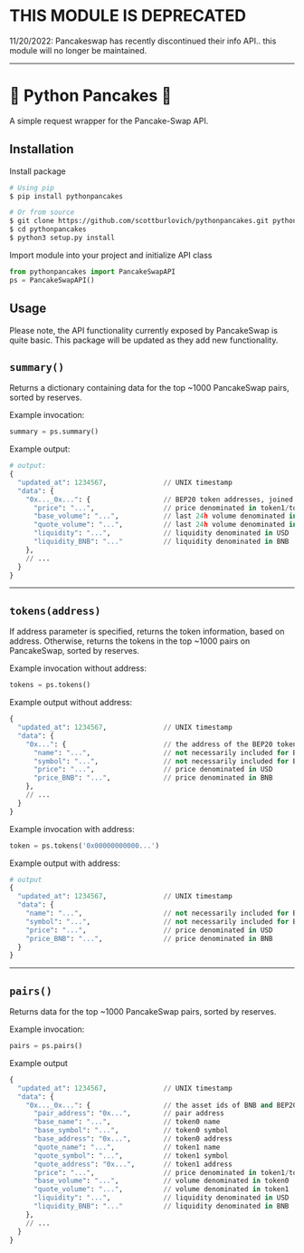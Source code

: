 # THIS MODULE IS DEPRECATED
11/20/2022: Pancakeswap has recently discontinued their info API.. this module will no longer be maintained.

---

# 🐍 Python Pancakes 🥞
A simple request wrapper for the Pancake-Swap API.

## Installation
Install package 
```bash
# Using pip
$ pip install pythonpancakes

# Or from source
$ git clone https://github.com/scottburlovich/pythonpancakes.git pythonpancakes
$ cd pythonpancakes
$ python3 setup.py install
```

Import module into your project and initialize API class
```python
from pythonpancakes import PancakeSwapAPI
ps = PancakeSwapAPI()
```

## Usage
Please note, the API functionality currently exposed by PancakeSwap is quite basic. This package will be updated 
as they add new functionality.

## `summary()`
Returns a dictionary containing data for the top ~1000 PancakeSwap pairs, sorted by reserves.

Example invocation:
```python
summary = ps.summary()
```
Example output:
```python
# output:
{
  "updated_at": 1234567,              // UNIX timestamp
  "data": {
    "0x..._0x...": {                  // BEP20 token addresses, joined by an underscore
      "price": "...",                 // price denominated in token1/token0
      "base_volume": "...",           // last 24h volume denominated in token0
      "quote_volume": "...",          // last 24h volume denominated in token1
      "liquidity": "...",             // liquidity denominated in USD
      "liquidity_BNB": "..."          // liquidity denominated in BNB
    },
    // ...
  }
}
```
---
## `tokens(address)`
If address parameter is specified, returns the token information, based on address. Otherwise, 
returns the tokens in the top ~1000 pairs on PancakeSwap, sorted by reserves.

Example invocation without address:
```python
tokens = ps.tokens()
```
Example output without address:
```python
{
  "updated_at": 1234567,              // UNIX timestamp
  "data": {
    "0x...": {                        // the address of the BEP20 token
      "name": "...",                  // not necessarily included for BEP20 tokens
      "symbol": "...",                // not necessarily included for BEP20 tokens
      "price": "...",                 // price denominated in USD
      "price_BNB": "...",             // price denominated in BNB
    },
    // ...
  }
}
```
Example invocation with address:
```python
token = ps.tokens('0x00000000000...')
```
Example output with address:
```python
# output
{
  "updated_at": 1234567,              // UNIX timestamp
  "data": {
    "name": "...",                    // not necessarily included for BEP20 tokens
    "symbol": "...",                  // not necessarily included for BEP20 tokens
    "price": "...",                   // price denominated in USD
    "price_BNB": "...",               // price denominated in BNB
  }
}
```
---
## `pairs()`
Returns data for the top ~1000 PancakeSwap pairs, sorted by reserves.

Example invocation:
```python
pairs = ps.pairs()
```
Example output
```python
{
  "updated_at": 1234567,              // UNIX timestamp
  "data": {
    "0x..._0x...": {                  // the asset ids of BNB and BEP20 tokens, joined by an underscore
      "pair_address": "0x...",        // pair address
      "base_name": "...",             // token0 name
      "base_symbol": "...",           // token0 symbol
      "base_address": "0x...",        // token0 address
      "quote_name": "...",            // token1 name
      "quote_symbol": "...",          // token1 symbol
      "quote_address": "0x...",       // token1 address
      "price": "...",                 // price denominated in token1/token0
      "base_volume": "...",           // volume denominated in token0
      "quote_volume": "...",          // volume denominated in token1
      "liquidity": "...",             // liquidity denominated in USD
      "liquidity_BNB": "..."          // liquidity denominated in BNB
    },
    // ...
  }
}
```
